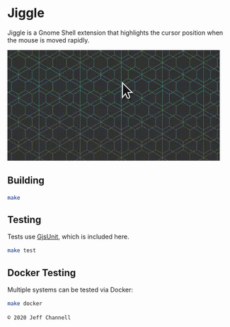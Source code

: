 # Jiggle

Jiggle is a Gnome Shell extension that highlights the cursor position when the mouse is moved rapidly.

![GIF of mouse cursor growing as it is shaken](https://github.com/jeffchannell/jiggle/blob/[branch]/screenshot.gif?raw=true)

## Building

```bash
make
```

## Testing

Tests use [GjsUnit](https://github.com/romu70/GjsUnit/), which is included here.

```bash
make test
```

## Docker Testing

Multiple systems can be tested via Docker:

```bash
make docker
```

`© 2020 Jeff Channell`
